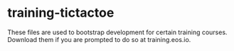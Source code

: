 # training-tictactoe
These files are used to bootstrap development for certain training courses. Download them if you are prompted to do so at training.eos.io. 
